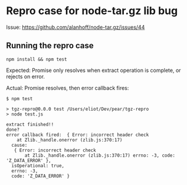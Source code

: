 # Repro case for node-tar.gz lib bug

Issue: https://github.com/alanhoff/node-tar.gz/issues/44

## Running the repro case
```
npm install && npm test
```

Expected: Promise only resolves when extract operation is complete, or rejects on error.

Actual: Promise resolves, then error callback fires:

```
$ npm test

> tgz-repro@0.0.0 test /Users/eliot/Dev/pear/tgz-repro
> node test.js

extract finished!!
done?
error callback fired:  { Error: incorrect header check
    at Zlib._handle.onerror (zlib.js:370:17)
  cause:
   { Error: incorrect header check
       at Zlib._handle.onerror (zlib.js:370:17) errno: -3, code: 'Z_DATA_ERROR' },
  isOperational: true,
  errno: -3,
  code: 'Z_DATA_ERROR' }
```